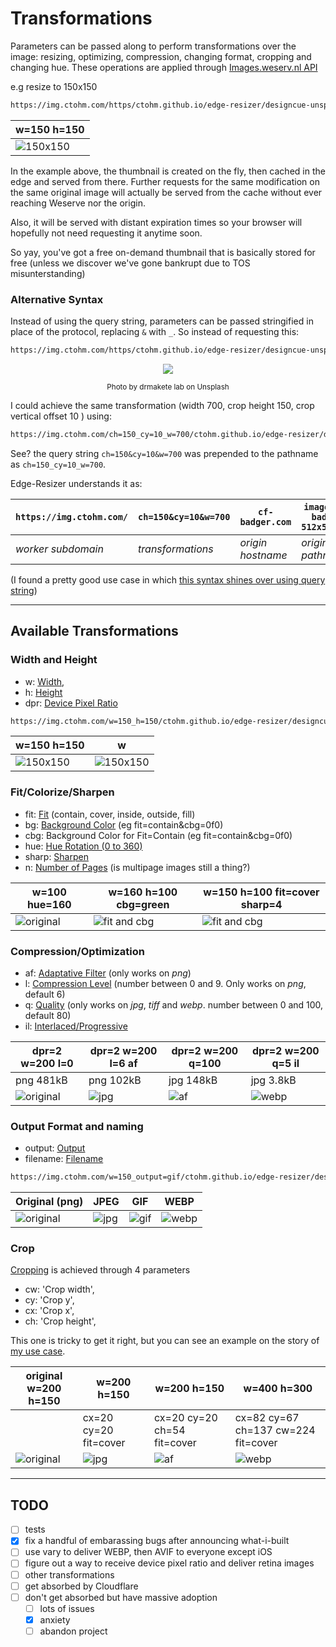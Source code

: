 # Transformations

Parameters can be passed along to perform transformations over the image: resizing, optimizing, compression, changing format, cropping and changing hue. These operations are applied through [Images.weserv.nl API](https://images.weserv.nl/)

e.g resize to 150x150
```html
https://img.ctohm.com/https/ctohm.github.io/edge-resizer/designcue-unsplash.jpg?w=150&h=150`
```

| w=150 h=150 |
|----------|
|![150x150](https://img.ctohm.com/w=150_h=150/ctohm.github.io/edge-resizer/designcue-unsplash.jpg)



In the example above, the thumbnail is created on the fly, then cached in the edge and served from there. Further requests for the same modification on the same original image will actually be served from the cache without ever reaching Weserve nor the origin.

Also, it will be served with distant expiration times so your browser will hopefully not need requesting it anytime soon.

So yay, you've got a free on-demand thumbnail that is basically stored for free (unless we discover we've gone bankrupt due to TOS misunterstanding)

### Alternative Syntax 

Instead of using the query string, parameters can be passed stringified in place of the protocol, replacing `&` with `_`. So instead of requesting this:

```html
https://img.ctohm.com/https/ctohm.github.io/edge-resizer/designcue-unsplash.jpg?ch=150&cy=10&w=700
```
<center>
<img src="https://img.ctohm.com/ch=150_cy=10_w=700/ctohm.github.io/edge-resizer/designcue-unsplash.jpg">

<sup>Photo by drmakete lab on Unsplash</sup>

</center>




I could achieve the same transformation (width 700, crop height 150, crop vertical offset 10 ) using:

```html
https://img.ctohm.com/ch=150_cy=10_w=700/ctohm.github.io/edge-resizer/designcue-unsplash.jpg
```

See? the query string `ch=150&cy=10&w=700` was prepended to the pathname as `ch=150_cy=10_w=700`.

Edge-Resizer understands it as:

|`https://img.ctohm.com/` |`ch=150&cy=10&w=700` | `cf-badger.com` | `images/cf-badger-512x512.png`|
|----------|------|---------|  --- |
| *worker subdomain* |*transformations*| *origin hostname*| *origin pathname*|





(I found a pretty good use case in which [this syntax shines over using query string](MY_USE_CASE.md))


----------
## Available Transformations



### Width and Height


-    w: [Width](https://images.weserv.nl/docs/size.html#width),
-    h: [Height](https://images.weserv.nl/docs/size.html#height)
- dpr: [Device Pixel Ratio](https://images.weserv.nl/docs/size.html#device-pixel-ratio)

```html
https://img.ctohm.com/w=150_h=150/ctohm.github.io/edge-resizer/designcue-unsplash.jpg
```

| w=150 h=150 | w
|----------|----------|
|![150x150](https://img.ctohm.com/w=150_h=150/ctohm.github.io/edge-resizer/designcue-unsplash.jpg)|![150x150](https://img.ctohm.com/w=150_h=150/ctohm.github.io/edge-resizer/designcue-unsplash.jpg)


### Fit/Colorize/Sharpen

 - fit: [Fit](https://images.weserv.nl/docs/fit.html) (contain, cover, inside, outside, fill)
 - bg: [Background Color](https://images.weserv.nl/docs/adjustment.html#background) (eg  fit=contain&cbg=0f0)
 - cbg: Background Color for Fit=Contain (eg  fit=contain&cbg=0f0)
 - hue: [Hue Rotation (0 to 360) ](https://images.weserv.nl/docs/adjustment.html#hue-rotation)
 - sharp: [Sharpen](https://images.weserv.nl/docs/adjustment.html#sharpen)
 - n: [Number of Pages](https://images.weserv.nl/docs/format.html#number-of-pages) (is multipage images still a thing?)

| w=100 hue=160 | w=160 h=100 cbg=green |  w=150 h=100 fit=cover sharp=4  |
|----------|------|---------|  
|![original](https://img.ctohm.com/w=100_hue=160/ctohm.github.io/edge-resizer/designcue-unsplash.jpg) |![fit and cbg](https://img.ctohm.com/w=160_h=100_cbg=green/ctohm.github.io/edge-resizer/designcue-unsplash.jpg) |  ![fit and cbg](https://img.ctohm.com/w=150_h=100_fit=cover&sharp=4/ctohm.github.io/edge-resizer/designcue-unsplash.jpg) |  

 ### Compression/Optimization

- af: [Adaptative Filter](https://images.weserv.nl/docs/format.html#adaptive-filter) (only works on *png*)
- l: [Compression Level](https://images.weserv.nl/docs/format.html#compression-level) (number between 0 and 9. Only works on *png*, default 6)
- q: [Quality](https://images.weserv.nl/docs/format.html#quality) (only works on *jpg*, *tiff* and *webp*. number between 0 and 100, default 80)
- il: [Interlaced/Progressive](https://images.weserv.nl/docs/format.html#interlace-progressive)


| dpr=2 w=200 l=0 | dpr=2 w=200 l=6 af | dpr=2 w=200 q=100   | dpr=2 w=200 q=5 il |
|----------|------|---------|  --  |
| png 481kB | png 102kB | jpg 148kB| jpg 3.8kB  |
|![original](https://img.ctohm.com/dpr=2_w=200_png_l=0/ctohm.github.io/edge-resizer/dice.png) |![jpg](https://img.ctohm.com/dpr=2_w=200_png_l=6_af/ctohm.github.io/edge-resizer/dice.png) |  ![af](https://img.ctohm.com/dpr=2_w=200_jpg_q=100/ctohm.github.io/edge-resizer/designcue-unsplash.jpg)  |  ![webp](https://img.ctohm.com/dpr=2_w=200_jpg_q=5/ctohm.github.io/edge-resizer/designcue-unsplash.jpg) |  



### Output Format and naming

- output: [Output](https://images.weserv.nl/docs/format.html#output)
- filename: [Filename](https://images.weserv.nl/docs/format.html#filename)

```html
https://img.ctohm.com/w=150_output=gif/ctohm.github.io/edge-resizer/designcue-unsplash.jpg
```

| Original (png) | JPEG |   GIF   | WEBP |
|----------|------|---------|  --  |
|![original](https://img.ctohm.com/w=150_png/ctohm.github.io/edge-resizer/designcue-unsplash.jpg) |![jpg](https://img.ctohm.com/hue=90_w=150_jpg/ctohm.github.io/edge-resizer/designcue-unsplash.jpg) |  ![gif](https://img.ctohm.com/hue=180_w=150_gif/ctohm.github.io/edge-resizer/designcue-unsplash.jpg) |  ![webp](https://img.ctohm.com/hue=270_w=150_output=webp/ctohm.github.io/edge-resizer/designcue-unsplash.jpg) |  


### Crop

[Cropping](https://images.weserv.nl/docs/crop.html#rectangle-crop) is achieved through 4 parameters

-  cw: 'Crop width',
-  cy: 'Crop y',
-  cx: 'Crop x',
-  ch: 'Crop height',

This one is tricky to get it right, but you can see an example on the story of [my use case](MY_USE_CASE.md).

| original w=200 h=150 | w=200 h=150 | w=200 h=150 |  w=400 h=300  |
|----------|------|---------|  --  |
|  | cx=20 cy=20 fit=cover| cx=20 cy=20 ch=54 fit=cover| cx=82 cy=67 ch=137 cw=224 fit=cover|
|![original](https://img.ctohm.com/w=200_h=150/ctohm.github.io/edge-resizer/printable_chart.png) |![jpg](https://img.ctohm.com/w=200_h=150_cx=20_cy=20_fit=cover/ctohm.github.io/edge-resizer/printable_chart.png) |  ![af](https://img.ctohm.com/w=200_h=150_cx=20_cy=20_ch=54_fit=cover/ctohm.github.io/edge-resizer/printable_chart.png)  |  ![webp](https://img.ctohm.com/w=400_h=300_cx=82_cy=67_ch=137_cw=224_fit=cover/ctohm.github.io/edge-resizer/printable_chart.png) |  


--------------



## TODO

- [ ] tests
- [x] fix a handful of embarassing bugs after announcing what-i-built
- [ ] use vary to deliver WEBP, then AVIF to everyone except iOS
- [ ] figure out a way to receive device pixel ratio and deliver retina images
- [ ] other transformations
- [ ] get absorbed by Cloudflare
- [ ] don't get absorbed but have massive adoption
  - [ ] lots of issues 
  - [x] anxiety
  - [ ] abandon project